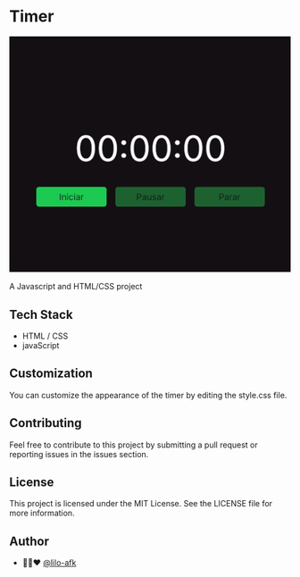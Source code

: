 
#  Timer

<img src="./timer_cover.png" alt="timer_Cover"> 

A Javascript and HTML/CSS project

## Tech Stack

* HTML / CSS
* javaScript
## Customization
You can customize the appearance of the timer by editing the style.css file.

## Contributing

Feel free to contribute to this project by submitting a pull request or reporting issues in the issues section.

## License

This project is licensed under the MIT License. See the LICENSE file for more information.
## Author

- 👨‍💻❤️ [@lilo-afk](https://www.github.com/lilo-afk)


